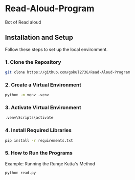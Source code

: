 # Read-Aloud-Program
Bot of Read aloud

## Installation and Setup

Follow these steps to set up the local environment.

### 1. Clone the Repository
```bash
git clone https://github.com/gokul2736/Read-Aloud-Program
```

### 2. Create a Virtual Environment
```bash
python -m venv .venv
```

### 3. Activate Virtual Environment
```bash
.venv\Scripts\activate
```

### 4. Install Required Libraries
```bash
pip install -r requirements.txt
```

### 5. How to Run the Programs
Example: Running the Runge Kutta's Method
```bash
python read.py
```
